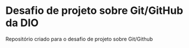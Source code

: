 # Desafio de projeto sobre Git/GitHub da DIO
Repositório criado para o desafio de projeto sobre Git/Github
